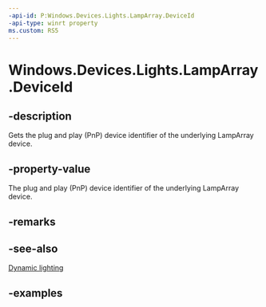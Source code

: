 ```yaml
---
-api-id: P:Windows.Devices.Lights.LampArray.DeviceId
-api-type: winrt property
ms.custom: RS5
---
```


<!-- Property syntax.
public string DeviceId { get; }
-->

# Windows.Devices.Lights.LampArray.DeviceId

## -description
Gets the plug and play (PnP) device identifier of the underlying LampArray device.

## -property-value
The plug and play (PnP) device identifier of the underlying LampArray device.

## -remarks

## -see-also

[Dynamic lighting](/windows/uwp/devices-sensors/lighting-dynamic-lamparray)

## -examples

